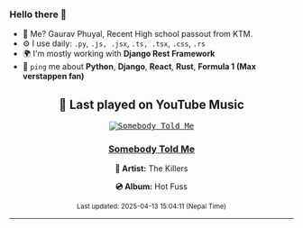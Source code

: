 ### Hello there 👋
- 💨 Me? Gaurav Phuyal, Recent High school passout from KTM.
- ⚙️ I use daily: `.py`, `.js, .jsx`, `.ts, .tsx`, `.css`, `.rs`
- 🌍 I'm mostly working with **Django Rest Framework**
- 💬 `ping` me about **Python**, **Django**, **React**, **Rust**, **Formula 1 (Max verstappen fan)**
<!-- YOUTUBE-MUSIC-START -->
<div align='center'>

## 🎵 Last played on YouTube Music

<kbd>

[![Somebody Told Me](https://lastfm.freetls.fastly.net/i/u/174s/fae9c99bbb6ae827b508a97328551912.jpg)](https://lastfm.freetls.fastly.net/i/u/174s/fae9c99bbb6ae827b508a97328551912.jpg)

</kbd>

### [Somebody Told Me](https://www.youtube.com/results?search_query=The%20Killers%20Somebody%20Told%20Me)

**🎤 Artist:** The Killers

**💿 Album:** Hot Fuss

<sub>Last updated: 2025-04-13 15:04:11 (Nepal Time)</sub>

</div>

<!-- YOUTUBE-MUSIC-END -->
<hr>

